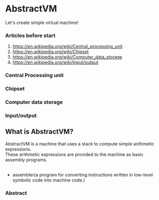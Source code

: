 # AbstractVM

Let's create simple virtual machine!  

### Articles before start
1. https://en.wikipedia.org/wiki/Central_processing_unit
2. https://en.wikipedia.org/wiki/Chipset
3. https://en.wikipedia.org/wiki/Computer_data_storage
4. https://en.wikipedia.org/wiki/Input/output

### Central Processing unit

### Chipset

### Computer data storage

### Input/output

## What is AbstractVM?
AbstractVM is a machine that uses  a stack to compute simple arithmetic expressions.  
These arithmetic expressions are provided to the machine as basic assembly programs.  
<br>
* assembler(a program for converting instructions written in low-level symbolic code into machine code.)  

### Abstract 

